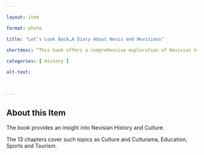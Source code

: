 ```yaml
--- 

layout: item 

format: photo 

title: "Let’s Look Back…A Diary About Nevis and Nevisians"

shortdesc: “This book offers a comprehensive exploration of Nevisian history and culture, spanning topics from Culturama to sports and tourism.”
 
categories: [ History ]

alt-text:  

 

--- 
```


## About this Item 

The book provides an insight into Nevisian History and Culture. 

The 13 chapters cover such topics as Culture and Culturama, Education, Sports and Tourism.  
